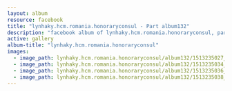 ```yaml
---
layout: album
resource: facebook
title: "lynhaky.hcm.romania.honoraryconsul - Part album132"
description: "facebook album of lynhaky.hcm.romania.honoraryconsul, part album132."
active: gallery
album-title: "lynhaky.hcm.romania.honoraryconsul"
images:
  - image_path: lynhaky.hcm.romania.honoraryconsul/album132/1513235027_2q7a1553b.jpg
  - image_path: lynhaky.hcm.romania.honoraryconsul/album132/1513235034_2q7a1654b.jpg
  - image_path: lynhaky.hcm.romania.honoraryconsul/album132/1513235036_2q7a1664b.jpg
  - image_path: lynhaky.hcm.romania.honoraryconsul/album132/1513235038_2q7a1680b.jpg
---
```

